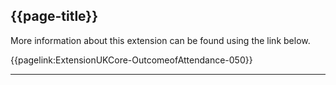 ## {{page-title}}

More information about this extension can be found using the link below.

{{pagelink:ExtensionUKCore-OutcomeofAttendance-050}}

---
